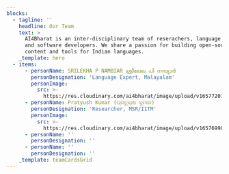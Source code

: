 ```yaml
---
blocks:
  - tagline: ''
    headline: Our Team
    text: >
      AI4Bharat is an inter-disciplinary team of reserachers, language experts,
      and software developers. We share a passion for building open-source
      content and tools for Indian languages.
    _template: hero
  - items:
      - personName: SRILEKHA P NAMBIAR ശ്രീലേഖ പി നമ്പ്യാർ
        personDesignation: 'Language Expert, Malayalam'
        personImage:
          src: >-
            https://res.cloudinary.com/ai4bharat/image/upload/v1657720721/IMG_20220617_204943_SrilekhaPadmakumarNa_kbv7xm.jpg
      - personName: Pratyush Kumar (ପ୍ରତ୍ୟୁଷ କୁମାର)
        personDesignation: 'Researcher, MSR/IITM'
        personImage:
          src: >-
            https://res.cloudinary.com/ai4bharat/image/upload/v1657699057/pratyush_kumar_hgkewb.jpg
      - personName: ''
        personDesignation: ''
      - personName: ''
        personDesignation: ''
    _template: teamCardsGrid
---
```


